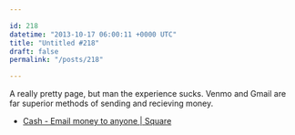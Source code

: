 ```yaml
---

id: 218
datetime: "2013-10-17 06:00:11 +0000 UTC"
title: "Untitled #218"
draft: false
permalink: "/posts/218"

---
```


A really pretty page, but man the experience sucks. Venmo and Gmail are far superior methods of sending and recieving money. 

 
 * [Cash - Email money to anyone | Square](https://square.com/cash)



